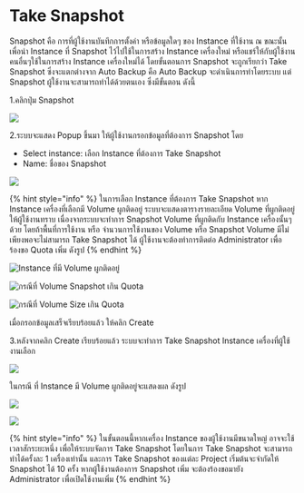 # Take Snapshot

Snapshot คือ การที่ผู้ใช้งานบันทึกการตั้งค่า หรือข้อมูลใดๆ ของ Instance ที่ใช้งาน ณ ขณะนั้น เพื่อนำ Instance ที่ Snapshot ไว้ไปใช้ในการสร้าง Instance เครื่องใหม่ หรือแชร์ให้กับผู้ใช้งานคนอื่นๆใช้ในการสร้าง Instance เครื่องใหม่ได้ โดยขั้นตอนการ Snapshot จะถูกเรียกว่า Take Snapshot ซึ่งจะแตกต่างจาก Auto Backup คือ Auto Backup จะดำเนินการทำโดยระบบ แต่ Snapshot ผู้ใช้งานจะสามารถทำได้ด้วยตนเอง ซึ่งมีขั้นตอน ดังนี้

1.คลิกปุ่ม Snapshot

![](../.gitbook/assets/take_snapshot_1.png)

2.ระบบจะแสดง Popup ขึ้นมา ให้ผู้ใช้งานกรอกข้อมูลที่ต้องการ Snapshot โดย

* Select instance: เลือก Instance ที่ต้องการ Take Snapshot
* Name: ชื่อของ Snapshot

![](../.gitbook/assets/take_snapshot_2.png)

{% hint style="info" %}
ในการเลือก Instance ที่ต้องการ Take Snapshot หาก Instance เครื่องที่เลือกมี Volume ผูกติดอยู่ ระบบจะแสดงตารางรายละเอียด Volume ที่ผูกติดอยู่ให้ผู้ใช้งานทราบ เนื่องจากระบบจะทำการ Snapshot Volume ที่ผูกติดกับ Instance เครื่องนั้นๆด้วย  โดยถ้าพื้นที่การใช้งาน หรือ จำนวนการใช้งานของ Volume หรือ Snapshot Volume มีไม่เพียงพอจะไม่สามารถ Take Snapshot ได้ ผู้ใช้งานจะต้องทำการติดต่อ Administrator เพื่อร้องขอ Quota เพิ่ม ดังรูป
{% endhint %}

![Instance &#xE17;&#xE35;&#xE48;&#xE21;&#xE35; Volume &#xE1C;&#xE39;&#xE01;&#xE15;&#xE34;&#xE14;&#xE2D;&#xE22;&#xE39;&#xE48; ](../.gitbook/assets/take_snapshot_3.png)

![&#xE01;&#xE23;&#xE13;&#xE35;&#xE17;&#xE35;&#xE48; Volume Snapshot &#xE40;&#xE01;&#xE34;&#xE19; Quota](../.gitbook/assets/take_snapshot_4_1.png)

![&#xE01;&#xE23;&#xE13;&#xE35;&#xE17;&#xE35;&#xE48; Volume Size &#xE40;&#xE01;&#xE34;&#xE19; Quota](../.gitbook/assets/take_snapshot_4_2.png)

เมื่อกรอกข้อมูลเสร็จเรียบร้อยแล้ว ให้คลิก Create

3.หลังจากคลิก Create เรียบร้อยแล้ว ระบบจะทำการ Take Snapshot Instance เครื่องที่ผู้ใช้งานเลือก

![](../.gitbook/assets/take_snapshot_5.png)

ในกรณี ที่ Instance มี Volume ผูกติดอยู่จะแสดงผล ดังรูป

![](../.gitbook/assets/take_snapshot_6.png)

![](../.gitbook/assets/take_snapshot_7.png)

{% hint style="info" %}
ในขั้นตอนนี้หากเครื่อง Instance ของผู้ใช้งานมีขนาดใหญ่ อาจจะใช้เวลาสักระยะหนึ่ง เพื่อให้ระบบจัดการ Take Snapshot โดยในการ Take Snapshot จะสามารถทำได้ครั้งละ 1 เครื่องเท่านั้น และการ Take Snapshot ของแต่ละ Project เริ่มต้นจะจำกัดให้ Snapshot ได้ 10 ครั้ง หากผู้ใช้งานต้องการ Snapshot เพิ่ม จะต้องร้องขอมายัง Administrator เพื่อเปิดใช้งานเพิ่ม
{% endhint %}

